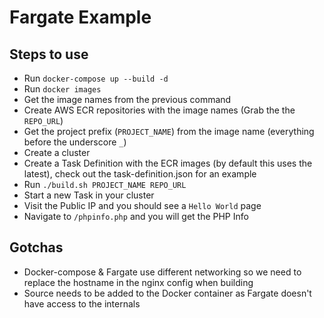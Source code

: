 # Fargate Example

## Steps to use

- Run `docker-compose up --build -d`
- Run `docker images`
- Get the image names from the previous command
- Create AWS ECR repositories with the image names (Grab the the `REPO_URL`)
- Get the project prefix (`PROJECT_NAME`) from the image name (everything before the underscore `_`)
- Create a cluster 
- Create a Task Definition with the ECR images (by default this uses the latest), check out the task-definition.json for an example
- Run `./build.sh PROJECT_NAME REPO_URL`
- Start a new Task in your cluster
- Visit the Public IP and you should see a `Hello World` page
- Navigate to `/phpinfo.php` and you will get the PHP Info

## Gotchas
- Docker-compose & Fargate use different networking so we need to replace the hostname in the nginx config when building
- Source needs to be added to the Docker container as Fargate doesn't have access to the internals